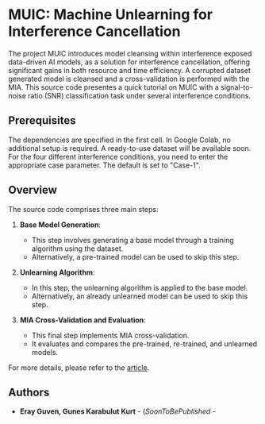 # MUIC: Machine Unlearning for Interference Cancellation

The project MUIC introduces model cleansing within interference exposed data-driven AI models, as a solution for interference cancellation, offering significant gains in both resource and time efficiency. A corrupted dataset generated
model is cleansed and a cross-validation is performed with the MIA. This source code presentes a quick tutorial on MUIC with a signal-to-noise ratio (SNR) classification task under several interference conditions.

## Prerequisites

The dependencies are specified in the first cell. In Google Colab, no additional setup is required. A ready-to-use dataset will be available soon. For the four different interference conditions, you need to enter the appropriate case parameter. The default is set to "Case-1".
## Overview

The source code comprises three main steps:

1. **Base Model Generation**: 
    - This step involves generating a base model through a training algorithm using the dataset.
    - Alternatively, a pre-trained model can be used to skip this step.

2. **Unlearning Algorithm**:
    - In this step, the unlearning algorithm is applied to the base model.
    - Alternatively, an already unlearned model can be used to skip this step.

3. **MIA Cross-Validation and Evaluation**:
    - This final step implements MIA cross-validation.
    - It evaluates and compares the pre-trained, re-trained, and unlearned models.

For more details, please refer to the [article](https://www.polymtl.ca).

## Authors

* **Eray Guven, Gunes Karabulut Kurt** - (*SoonToBePublished* - [<XXX>](https://www.polymtl.ca)

